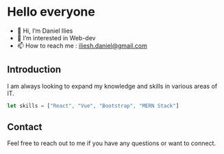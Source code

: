 # Hello everyone

- 👋 Hi, I’m Daniel Ilies
- 👀 I’m interested in Web-dev
- 📫 How to reach me : iliesh.daniel@gmail.com

## Introduction

I am always looking to expand my knowledge and skills in various areas of IT.

```javascript
let skills = ["React", "Vue", "Bootstrap", "MERN Stack"]
```

## Contact
Feel free to reach out to me if you have any questions or want to connect.

<!---
RocketChamp/RocketChamp is a ✨ special ✨ repository because its `README.md` (this file) appears on your GitHub profile.
You can click the Preview link to take a look at your changes.
--->
